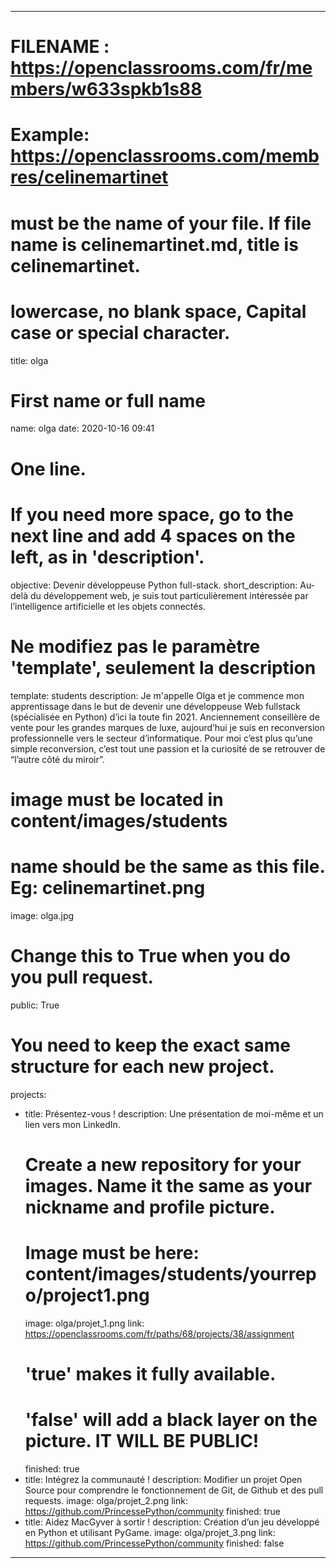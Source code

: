 ---

# FILENAME : https://openclassrooms.com/fr/members/w633spkb1s88
# Example: https://openclassrooms.com/membres/celinemartinet
# must be the name of your file. If file name is celinemartinet.md, title is celinemartinet.
# lowercase, no blank space, Capital case or special character.
title: olga

# First name or full name
name: olga
date: 2020-10-16 09:41

# One line.
# If you need more space, go to the next line and add 4 spaces on the left, as in 'description'.
objective: Devenir développeuse Python full-stack.
short_description: Au-delà du développement web, je suis tout particulièrement intéressée par l’intelligence artificielle et les objets connectés.

# Ne modifiez pas le paramètre 'template', seulement la description
template: students
description:
    Je m'appelle Olga et je commence mon apprentissage dans le but de devenir une
    développeuse Web fullstack (spécialisée en Python) d’ici la toute fin 2021.
    Anciennement conseillère de vente pour les grandes marques de luxe, aujourd’hui je suis
    en reconversion professionnelle vers le secteur d’informatique. Pour moi c’est plus qu’une
    simple reconversion, c’est tout une passion et la curiosité de se retrouver de “l’autre côté du
    miroir”.
    
# image must be located in content/images/students
# name should be the same as this file. Eg: celinemartinet.png
image: olga.jpg

# Change this to True when you do you pull request.
public: True

# You need to keep the exact same structure for each new project.
projects:
  - title: Présentez-vous !
    description: Une présentation de moi-même et un lien vers mon LinkedIn.
    # Create a new repository for your images. Name it the same as your nickname and profile picture.
    # Image must be here: content/images/students/yourrepo/project1.png
    image: olga/projet_1.png
    link: https://openclassrooms.com/fr/paths/68/projects/38/assignment
    # 'true' makes it fully available.
    # 'false' will add a black layer on the picture. IT WILL BE PUBLIC!
    finished: true
  - title: Intégrez la communauté !
    description: Modifier un projet Open Source pour comprendre le fonctionnement de Git, de Github et des pull requests. 
    image: olga/projet_2.png
    link: https://github.com/PrincessePython/community
    finished: true
  - title: Aidez MacGyver à sortir !
    description: Création d’un jeu développé en Python et utilisant PyGame.
    image: olga/projet_3.png
    link: https://github.com/PrincessePython/community
    finished: false

---